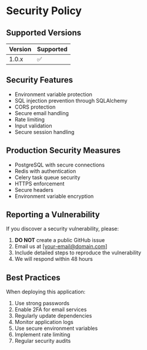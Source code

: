 # Security Policy

## Supported Versions

| Version | Supported          |
| ------- | ------------------ |
| 1.0.x   | :white_check_mark: |

## Security Features

- Environment variable protection
- SQL injection prevention through SQLAlchemy
- CORS protection
- Secure email handling
- Rate limiting
- Input validation
- Secure session handling

## Production Security Measures

- PostgreSQL with secure connections
- Redis with authentication
- Celery task queue security
- HTTPS enforcement
- Secure headers
- Environment variable encryption

## Reporting a Vulnerability

If you discover a security vulnerability, please:

1. **DO NOT** create a public GitHub issue
2. Email us at [your-email@domain.com]
3. Include detailed steps to reproduce the vulnerability
4. We will respond within 48 hours

## Best Practices

When deploying this application:

1. Use strong passwords
2. Enable 2FA for email services
3. Regularly update dependencies
4. Monitor application logs
5. Use secure environment variables
6. Implement rate limiting
7. Regular security audits 
